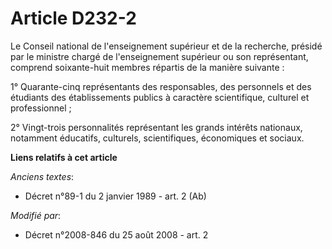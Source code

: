 # Article D232-2

Le Conseil national de l'enseignement supérieur et de la recherche, présidé par le ministre chargé de l'enseignement
supérieur ou son représentant, comprend soixante-huit membres répartis de la manière suivante : 

1° Quarante-cinq représentants des responsables, des personnels et des étudiants des établissements publics à caractère
scientifique, culturel et professionnel ; 

2°  Vingt-trois personnalités représentant les grands intérêts nationaux, notamment éducatifs, culturels, scientifiques,
économiques et sociaux.

**Liens relatifs à cet article**

_Anciens textes_:

  - Décret n°89-1 du 2 janvier 1989 - art. 2 (Ab)

_Modifié par_:

  - Décret n°2008-846 du 25 août 2008 - art. 2
